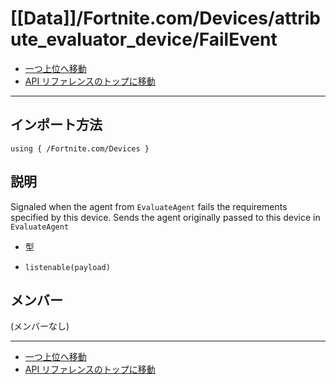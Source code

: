 # [[Data]]/Fortnite.com/Devices/attribute_evaluator_device/FailEvent

- [一つ上位へ移動](../main.md)
- [API リファレンスのトップに移動](../../../../main.md)

---

## インポート方法

```verse
using { /Fortnite.com/Devices }
```

## 説明

Signaled when the agent from `EvaluateAgent` fails the requirements specified by this device. Sends the agent originally passed to this device in `EvaluateAgent`

- 型

- `listenable(payload)`

## メンバー

(メンバーなし)

---

- [一つ上位へ移動](../main.md)
- [API リファレンスのトップに移動](../../../../main.md)
